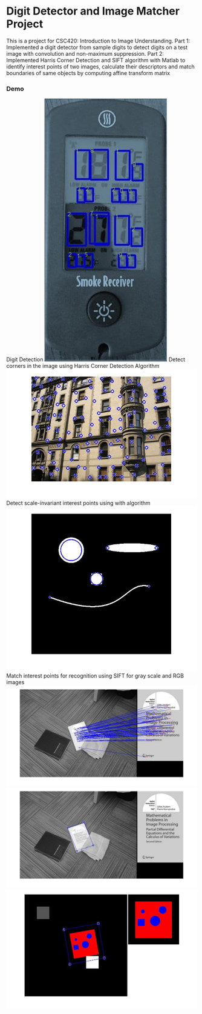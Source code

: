 # Digit Detector and Image Matcher Project 
This is a project for CSC420: Introduction to Image Understanding. 
Part 1: Implemented a digit detector from sample digits to detect digits on a test image with convolution and non-maximum suppression.
Part 2: Implemented Harris Corner Detection and SIFT algorithm with Matlab to identify interest points of two images, calculate their descriptors and match boundaries of same objects by computing affine transform matrix

### Demo
 Digit Detection 
![alt text](https://github.com/sally-chen/Image-Matcher/blob/master/result_image/result_digit_detect.JPG)
Detect corners in the image using Harris Corner Detection Algorithm
![alt text](https://github.com/sally-chen/Image-Matcher/blob/master/result_image/Q1_b_R20.jpg)
Detect scale-invariant interest points using with algorithm
![alt text](https://github.com/sally-chen/Image-Matcher/blob/master/result_image/Q1_c_68_105.jpg)
Match interest points for recognition using SIFT for gray scale and RGB images
![alt text](https://github.com/sally-chen/Image-Matcher/blob/master/result_image/Q2_b.jpg)
![alt text](https://github.com/sally-chen/Image-Matcher/blob/master/result_image/Q2_d_k30.jpg)
![alt text](https://github.com/sally-chen/Image-Matcher/blob/master/result_image/Q2_e.jpg)

